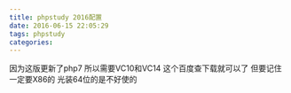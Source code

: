 ```yaml
---
title: phpstudy 2016配置
date: 2016-06-15 22:05:29
tags: phpstudy
categories: 
---
```


因为这版更新了php7 所以需要VC10和VC14 这个百度查下载就可以了 但要记住一定要X86的 光装64位的是不好使的